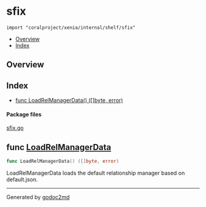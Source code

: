 

# sfix
`import "coralproject/xenia/internal/shelf/sfix"`

* [Overview](#pkg-overview)
* [Index](#pkg-index)

## <a name="pkg-overview">Overview</a>



## <a name="pkg-index">Index</a>
* [func LoadRelManagerData() ([]byte, error)](#LoadRelManagerData)


#### <a name="pkg-files">Package files</a>
[sfix.go](/src/target/sfix.go) 





## <a name="LoadRelManagerData">func</a> [LoadRelManagerData](/src/target/sfix.go?s=277:318#L7)
``` go
func LoadRelManagerData() ([]byte, error)
```
LoadRelManagerData loads the default relationship manager based on default.json.








- - -
Generated by [godoc2md](http://godoc.org/github.com/davecheney/godoc2md)
